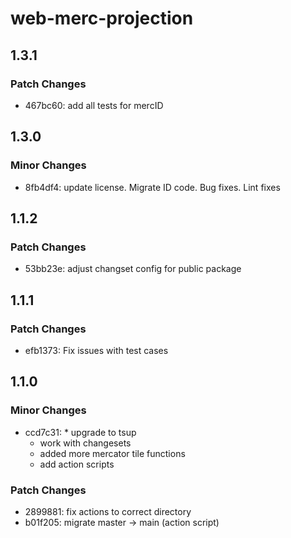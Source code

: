 # web-merc-projection

## 1.3.1

### Patch Changes

- 467bc60: add all tests for mercID

## 1.3.0

### Minor Changes

- 8fb4df4: update license. Migrate ID code. Bug fixes. Lint fixes

## 1.1.2

### Patch Changes

- 53bb23e: adjust changset config for public package

## 1.1.1

### Patch Changes

- efb1373: Fix issues with test cases

## 1.1.0

### Minor Changes

- ccd7c31: \* upgrade to tsup
  - work with changesets
  - added more mercator tile functions
  - add action scripts

### Patch Changes

- 2899881: fix actions to correct directory
- b01f205: migrate master -> main (action script)
